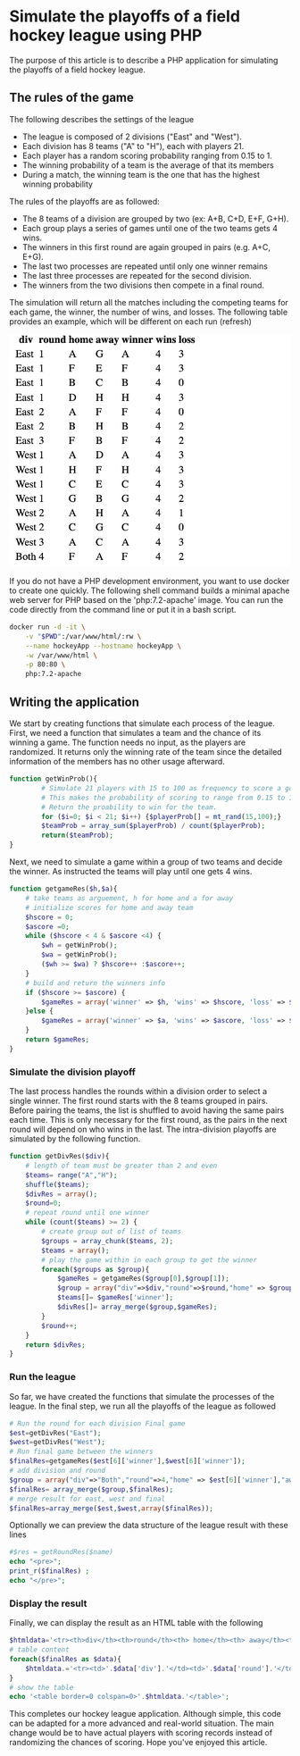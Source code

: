 # Simulate the playoffs of a field hockey league using PHP

The purpose of this article is to describe a PHP application for simulating the playoffs of a field hockey league.

## The rules of the game

The following describes the settings of the league

- The league is composed of 2 divisions ("East" and "West").
- Each division has 8 teams ("A" to "H"), each with players 21.
- Each player has a random scoring probability ranging from 0.15 to 1.
- The winning probability of a team is the average of that its members
- During a match, the winning team is the one that has the highest winning probability

The rules of the playoffs are as followed:

- The 8 teams of a division are grouped by two (ex: A+B, C+D, E+F, G+H).
- Each group plays a series of games until one of the two teams gets 4 wins.
- The winners in this first round are again grouped in pairs (e.g. A+C, E+G).
- The last two processes are repeated until only one winner remains
- The last three processes are repeated for the second division.
- The winners from the two divisions then compete in a final round.

The simulation will return all the matches including the competing teams for each game, the winner, the number of wins, and losses. The following table provides an example, which will be different on each run (refresh)

![hocker](hockey.png)

If you do not have a PHP development environment, you want to use docker to create one quickly. The following shell command builds a minimal apache web server for PHP based on the 'php:7.2-apache' image. You can run the code directly from the command line or put it in a bash script.

``` bash
docker run -d -it \
    -v "$PWD":/var/www/html/:rw \
    --name hockeyApp --hostname hockeyApp \
    -w /var/www/html \
    -p 80:80 \
    php:7.2-apache
```


## Writing the application

We start by creating functions that simulate each process of the league. First, we need a function that simulates a team and the chance of its winning a game. The function needs no input, as the players are randomized. It returns only the winning rate of the team since the detailed information of the members has no other usage afterward.

``` php
function getWinProb(){
        # Simulate 21 players with 15 to 100 as frequency to score a goal
        # This makes the probability of scoring to range from 0.15 to 1
        # Return the proability to win for the team.
        for ($i=0; $i < 21; $i++) {$playerProb[] = mt_rand(15,100);}
        $teamProb = array_sum($playerProb) / count($playerProb);
        return($teamProb);
}
```

Next, we need to simulate a game within a group of two teams and decide the winner. As instructed the teams will play until one gets 4 wins.

``` php
function getgameRes($h,$a){
    # take teams as arguement, h for home and a for away
    # initialize scores for home and away team
    $hscore = 0;
    $ascore =0;
    while ($hscore < 4 & $ascore <4) {
        $wh = getWinProb();
        $wa = getWinProb();
        ($wh >= $wa) ? $hscore++ :$ascore++;
    }
    # build and return the winners info
    if ($hscore >= $ascore) {
        $gameRes = array('winner' => $h, 'wins' => $hscore, 'loss' => $ascore);
    }else {
        $gameRes = array('winner' => $a, 'wins' => $ascore, 'loss' => $hscore);
    }
    return $gameRes;
}
```

### Simulate the division playoff
The last process handles the rounds within a division order to select a single winner. The first round starts with the 8 teams grouped in pairs. Before pairing the teams, the list is shuffled to avoid having the same pairs each time. This is only necessary for the first round, as the pairs in the next round will depend on who wins in the last. The intra-division playoffs are simulated by the following function.

``` php
function getDivRes($div){
    # length of team must be greater than 2 and even
    $teams= range("A","H");
    shuffle($teams);
    $divRes = array();
    $round=0;
    # repeat round until one winner
    while (count($teams) >= 2) {
        # create group out of list of teams
        $groups = array_chunk($teams, 2);
        $teams = array();
        # play the game within in each group to get the winner
        foreach($groups as $group){
            $gameRes = getgameRes($group[0],$group[1]);
            $group = array("div"=>$div,"round"=>$round,"home" => $group[0],"away"=>$group[1]);
            $teams[]= $gameRes['winner'];
            $divRes[]= array_merge($group,$gameRes);
        }
        $round++;
    }
    return $divRes;
}
```

### Run the league
So far, we have created the functions that simulate the processes of the league. In the final step, we run all the playoffs of the league as followed

```php
# Run the round for each division Final game
$est=getDivRes("East");
$west=getDivRes("West");
# Run final game between the winners
$finalRes=getgameRes($est[6]['winner'],$west[6]['winner']);
# add division and round
$group = array("div"=>"Both","round"=>4,"home" => $est[6]['winner'],"away"=>$west[6]['winner']);
$finalRes= array_merge($group,$finalRes);
# merge result for east, west and final
$finalRes=array_merge($est,$west,array($finalRes));

```

Optionally we can preview the data structure of the league result with these lines

```php
#$res = getRoundRes($name)
echo "<pre>";
print_r($finalRes) ;
echo "</pre>";
```

### Display the result

Finally, we can display the result as an HTML table with the following

```php
$htmldata='<tr><th>div</th><th>round</th><th> home</th><th> away</th><th>winner</th><th>wins</th><th>loss</th></tr>';
# table content
foreach($finalRes as $data){
    $htmldata.='<tr><td>'.$data['div'].'</td><td>'.$data['round'].'</td><td>'.$data['home'].'</td><td>'.$data['away'].'</td><td>'.$data['winner'].'</td><td>'.$data['wins'].'</td><td>'.$data['loss'].'</td></tr>';
}
# show the table
echo '<table border=0 colspan=0>'.$htmldata.'</table>';
```

This completes our hockey league application. Although simple, this code can be adapted for a more advanced and real-world situation. The main change would be to have actual players with scoring records instead of randomizing the chances of scoring. Hope you've enjoyed this article.